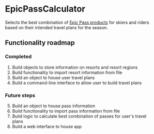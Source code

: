 # EpicPassCalculator

Selects the best combination of [Epic Pass products](https://www.epicpass.com/) for skiers and riders based on their intended travel plans for the season.

## Functionality roadmap

### Completed
1. Build objects to store information on resorts and resort regions
2. Build functionality to import resort information from file
3. Build an object to house user travel plans
4. Build a command-line interface to allow user to build travel plans

### Future steps
5. Build an object to house pass information
6. Build functionality to import pass information from file
7. Build logic to calculate best combination of passes for user's travel plans
8. Build a web interface to house app
